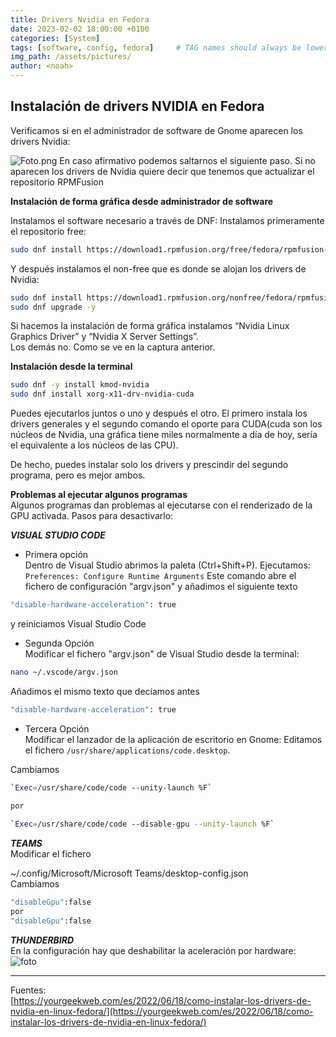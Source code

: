 ```yaml
---
title: Drivers Nvidia en Fedora
date: 2023-02-02 18:00:00 +0100
categories: [System]
tags: [software, config, fedora]     # TAG names should always be lowercase
img_path: /assets/pictures/
author: <noah>
---
```


## Instalación de drivers NVIDIA en Fedora

Verificamos si en el administrador de software de Gnome aparecen los drivers Nvidia:

![Foto.png](gnome-software-driver-nvidia-1024x666.png)
En caso afirmativo podemos saltarnos el siguiente paso.
Si no aparecen los drivers de Nvidia quiere decir que tenemos que actualizar el repositorio RPMFusion

**Instalación de forma gráfica desde administrador de software**

Instalamos el software necesario a través de DNF:
Instalamos primeramente el repositorio free:
``` bash
sudo dnf install https://download1.rpmfusion.org/free/fedora/rpmfusion-free-release-$(rpm -E %fedora).noarch.rpm
```
Y después instalamos el non-free que es donde se alojan los drivers de Nvidia:
``` bash
sudo dnf install https://download1.rpmfusion.org/nonfree/fedora/rpmfusion-nonfree-release-$(rpm -E %fedora).noarch.rpm
sudo dnf upgrade -y
```
Si hacemos la instalación de forma gráfica instalamos “Nvidia Linux Graphics Driver” y “Nvidia X Server Settings”.  
Los demás no. Como se ve en la captura anterior.  
  
**Instalación desde la terminal**
``` bash
sudo dnf -y install kmod-nvidia
sudo dnf install xorg-x11-drv-nvidia-cuda
```
Puedes ejecutarlos juntos o uno y después el otro. El primero instala los drivers generales y el segundo comando el oporte para CUDA(cuda son los núcleos de Nvidia, una gráfica tiene miles normalmente a día de hoy, sería el equivalente a los núcleos de las CPU).

De hecho, puedes instalar solo los drivers y prescindir del segundo programa, pero es mejor ambos.  

**Problemas al ejecutar algunos programas**  
Algunos programas dan problemas al ejecutarse con el renderizado de la GPU activada. Pasos para desactivarlo:

***VISUAL STUDIO CODE***
- Primera opción  
Dentro de Visual Studio abrimos la paleta (Ctrl+Shift+P).
Ejecutamos:
`Preferences: Configure Runtime Arguments`
Este comando abre el fichero de configuración "argv.json" y añadimos el siguiente texto
```bash 
"disable-hardware-acceleration": true 
```
y reiniciamos Visual Studio Code  

- Segunda Opción  
Modificar el fichero "argv.json" de Visual Studio desde la terminal:
```bash 
nano ~/.vscode/argv.json
```
Añadimos el mismo texto que decíamos antes
```bash 
"disable-hardware-acceleration": true
```
  
- Tercera Opción  
Modificar el lanzador de la aplicación de escritorio en Gnome:
Editamos el fichero
`/usr/share/applications/code.desktop`.

Cambiamos
```bash 
`Exec=/usr/share/code/code --unity-launch %F`

por
 
`Exec=/usr/share/code/code --disable-gpu --unity-launch %F`
```
  
***TEAMS***  
Modificar el fichero

~/.config/Microsoft/Microsoft Teams/desktop-config.json  
Cambiamos  
```bash 
"disableGpu":false
por 
"disableGpu":false
```
  
***THUNDERBIRD***  
En la configuración hay que deshabilitar la aceleración por hardware:  
![foto](thunderbird.png)  


***   
Fuentes:  
[https://yourgeekweb.com/es/2022/06/18/como-instalar-los-drivers-de-nvidia-en-linux-fedora/](https://yourgeekweb.com/es/2022/06/18/como-instalar-los-drivers-de-nvidia-en-linux-fedora/)  

